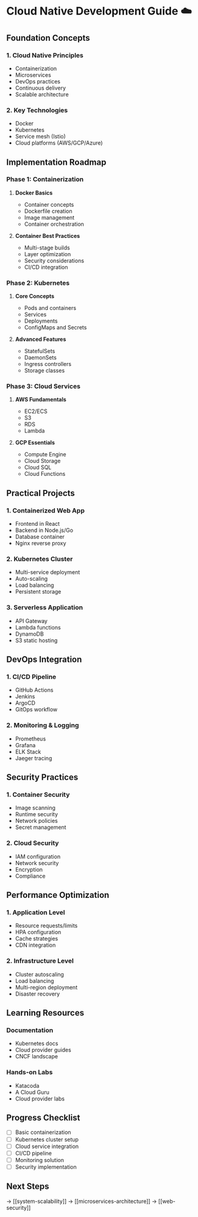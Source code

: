 # Cloud Native Development Guide ☁️

## Foundation Concepts

### 1. Cloud Native Principles

- Containerization
- Microservices
- DevOps practices
- Continuous delivery
- Scalable architecture

### 2. Key Technologies

- Docker
- Kubernetes
- Service mesh (Istio)
- Cloud platforms (AWS/GCP/Azure)

## Implementation Roadmap

### Phase 1: Containerization

1. **Docker Basics**

   - Container concepts
   - Dockerfile creation
   - Image management
   - Container orchestration

2. **Container Best Practices**
   - Multi-stage builds
   - Layer optimization
   - Security considerations
   - CI/CD integration

### Phase 2: Kubernetes

1. **Core Concepts**

   - Pods and containers
   - Services
   - Deployments
   - ConfigMaps and Secrets

2. **Advanced Features**
   - StatefulSets
   - DaemonSets
   - Ingress controllers
   - Storage classes

### Phase 3: Cloud Services

1. **AWS Fundamentals**

   - EC2/ECS
   - S3
   - RDS
   - Lambda

2. **GCP Essentials**
   - Compute Engine
   - Cloud Storage
   - Cloud SQL
   - Cloud Functions

## Practical Projects

### 1. Containerized Web App

- Frontend in React
- Backend in Node.js/Go
- Database container
- Nginx reverse proxy

### 2. Kubernetes Cluster

- Multi-service deployment
- Auto-scaling
- Load balancing
- Persistent storage

### 3. Serverless Application

- API Gateway
- Lambda functions
- DynamoDB
- S3 static hosting

## DevOps Integration

### 1. CI/CD Pipeline

- GitHub Actions
- Jenkins
- ArgoCD
- GitOps workflow

### 2. Monitoring & Logging

- Prometheus
- Grafana
- ELK Stack
- Jaeger tracing

## Security Practices

### 1. Container Security

- Image scanning
- Runtime security
- Network policies
- Secret management

### 2. Cloud Security

- IAM configuration
- Network security
- Encryption
- Compliance

## Performance Optimization

### 1. Application Level

- Resource requests/limits
- HPA configuration
- Cache strategies
- CDN integration

### 2. Infrastructure Level

- Cluster autoscaling
- Load balancing
- Multi-region deployment
- Disaster recovery

## Learning Resources

### Documentation

- Kubernetes docs
- Cloud provider guides
- CNCF landscape

### Hands-on Labs

- Katacoda
- A Cloud Guru
- Cloud provider labs

## Progress Checklist

- [ ] Basic containerization
- [ ] Kubernetes cluster setup
- [ ] Cloud service integration
- [ ] CI/CD pipeline
- [ ] Monitoring solution
- [ ] Security implementation

## Next Steps

→ [[system-scalability]]
→ [[microservices-architecture]]
→ [[web-security]]
